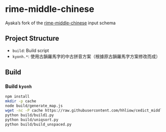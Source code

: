 # rime-middle-chinese

Ayaka’s fork of the [rime-middle-chinese](https://github.com/biopolyhedron/rime-middle-chinese) input schema

## Project Structure

- `build`: Build script
- `kyonh.*`: 使用古韻羅馬字的中古拼音方案（根據原古韻羅馬字方案修改而成）

## Build

### Build `kyonh`

```sh
npm install
mkdir -p cache
node build/generate_map.js
wget -nc -P cache https://raw.githubusercontent.com/hhliow/cedict_middle_chinese/1a046d7/words_certain.tsv
python build/build1.py
python build/uniqsort.py
python build/build_unspaced.py
```
